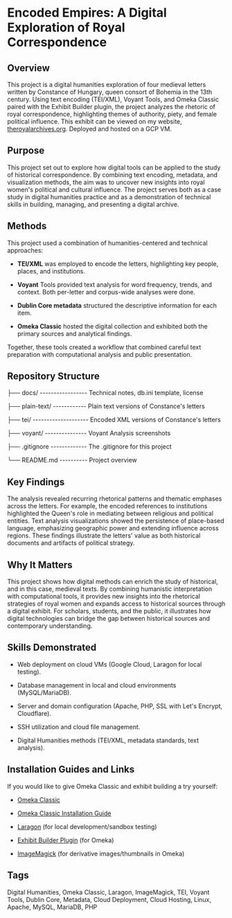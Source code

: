 # Encoded Empires: A Digital Exploration of Royal Correspondence

## Overview

This project is a digital humanities exploration of four medieval letters written by Constance of Hungary, queen consort of Bohemia in the 13th century. Using text encoding (TEI/XML), Voyant Tools, and Omeka Classic paired with the Exhibit Builder plugin, the project analyzes the rhetoric of royal correspondence, highlighting themes of authority, piety, and female political influence. This exhibit can be viewed on my website, [theroyalarchives.org](https://www.theroyalarchives.org/). Deployed and hosted on a GCP VM.

## Purpose

This project set out to explore how digital tools can be applied to the study of historical correspondence. By combining text encoding, metadata, and visualization methods, the aim was to uncover new insights into royal women's political and cultural influence. The project serves both as a case study in digital humanities practice and as a demonstration of technical skills in building, managing, and presenting a digital archive.

## Methods

This project used a combination of humanities-centered and technical approaches:

- **TEI/XML** was employed to encode the letters, highlighting key people, places, and institutions.

- **Voyant** Tools provided text analysis for word frequency, trends, and context. Both per-letter and corpus-wide analyses were done.

- **Dublin Core metadata** structured the descriptive information for each item.

- **Omeka Classic** hosted the digital collection and exhibited both the primary sources and analytical findings.

Together, these tools created a workflow that combined careful text preparation with computational analysis and public presentation.

## Repository Structure

├── docs/ ----------------- Technical notes, db.ini template, license

├── plain-text/ ------------ Plain text versions of Constance's letters

├── tei/ -------------------- Encoded XML versions of Constance's letters

├── voyant/ --------------- Voyant Analysis screenshots

├── .gitignore ------------- The .gitignore for this project

└── README.md ---------- Project overview

## Key Findings

The analysis revealed recurring rhetorical patterns and thematic emphases across the letters. For example, the encoded references to institutions highlighted the Queen's role in mediating between religious and political entities. Text analysis visualizations showed the persistence of place-based language, emphasizing geographic power and extending influence across regions. These findings illustrate the letters' value as both historical documents and artifacts of political strategy.

## Why It Matters

This project shows how digital methods can enrich the study of historical, and in this case, medieval texts. By combining humanistic interpretation with computational tools, it provides new insights into the rhetorical strategies of royal women and expands access to historical sources through a digital exhibit. For scholars, students, and the public, it illustrates how digital technologies can bridge the gap between historical sources and contemporary understanding.

## Skills Demonstrated

- Web deployment on cloud VMs (Google Cloud, Laragon for local testing).

- Database management in local and cloud environments (MySQL/MariaDB).

- Server and domain configuration (Apache, PHP, SSL with Let's Encrypt, Cloudflare).

- SSH utilization and cloud file management.

- Digital Humanities methods (TEI/XML, metadata standards, text analysis).

## Installation Guides and Links

If you would like to give Omeka Classic and exhibit building a try yourself:

- [Omeka Classic](https://omeka.org/classic/)

- [Omeka Classic Installation Guide](https://omeka.org/classic/docs/Installation/Installing/)

- [Laragon](https://laragon.org/) (for local development/sandbox testing)

- [Exhibit Builder Plugin](https://omeka.org/classic/plugins/ExhibitBuilder/) (for Omeka)

- [ImageMagick](https://imagemagick.org/) (for derivative images/thumbnails in Omeka)

## Tags

Digital Humanities, Omeka Classic, Laragon, ImageMagick, TEI, Voyant Tools, Dublin Core, Metadata, Cloud Deployment, Cloud Hosting, Linux, Apache, MySQL, MariaDB, PHP